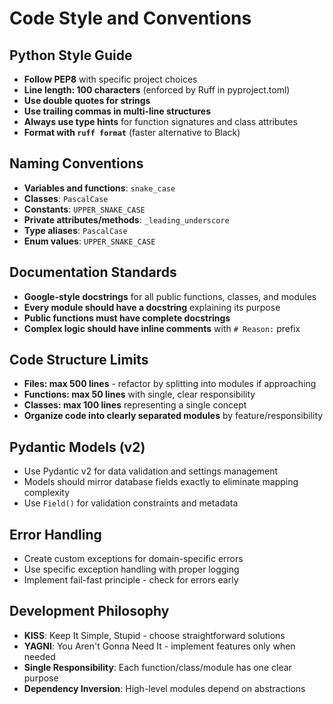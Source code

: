 # Code Style and Conventions

## Python Style Guide
- **Follow PEP8** with specific project choices
- **Line length: 100 characters** (enforced by Ruff in pyproject.toml)
- **Use double quotes for strings**
- **Use trailing commas in multi-line structures**
- **Always use type hints** for function signatures and class attributes
- **Format with `ruff format`** (faster alternative to Black)

## Naming Conventions
- **Variables and functions**: `snake_case`
- **Classes**: `PascalCase`
- **Constants**: `UPPER_SNAKE_CASE`
- **Private attributes/methods**: `_leading_underscore`
- **Type aliases**: `PascalCase`
- **Enum values**: `UPPER_SNAKE_CASE`

## Documentation Standards
- **Google-style docstrings** for all public functions, classes, and modules
- **Every module should have a docstring** explaining its purpose
- **Public functions must have complete docstrings**
- **Complex logic should have inline comments** with `# Reason:` prefix

## Code Structure Limits
- **Files: max 500 lines** - refactor by splitting into modules if approaching
- **Functions: max 50 lines** with single, clear responsibility
- **Classes: max 100 lines** representing a single concept
- **Organize code into clearly separated modules** by feature/responsibility

## Pydantic Models (v2)
- Use Pydantic v2 for data validation and settings management
- Models should mirror database fields exactly to eliminate mapping complexity
- Use `Field()` for validation constraints and metadata

## Error Handling
- Create custom exceptions for domain-specific errors
- Use specific exception handling with proper logging
- Implement fail-fast principle - check for errors early

## Development Philosophy
- **KISS**: Keep It Simple, Stupid - choose straightforward solutions
- **YAGNI**: You Aren't Gonna Need It - implement features only when needed
- **Single Responsibility**: Each function/class/module has one clear purpose
- **Dependency Inversion**: High-level modules depend on abstractions